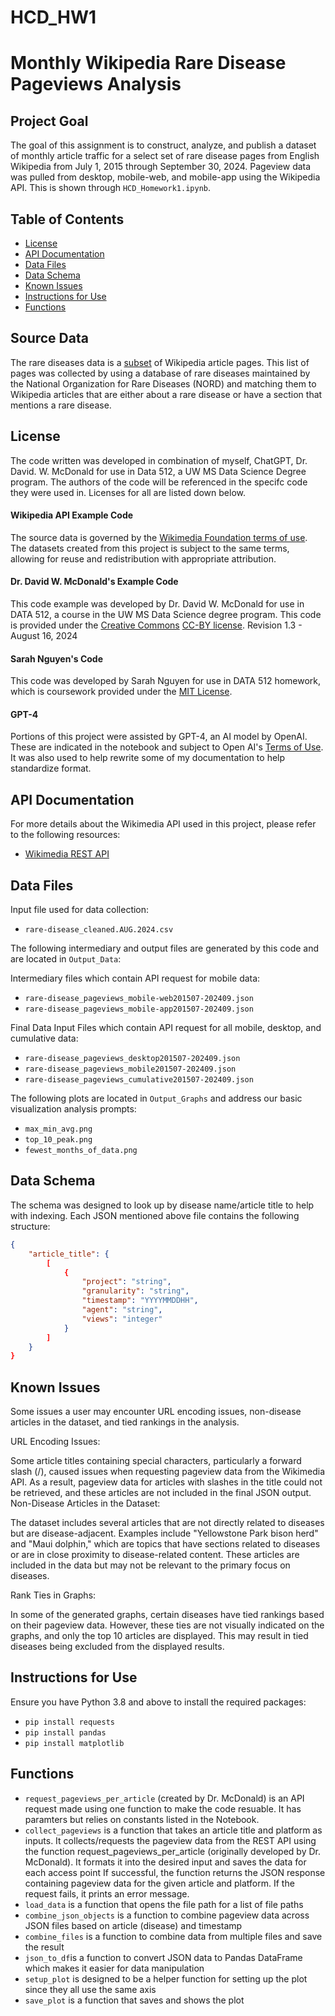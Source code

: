 # HCD_HW1
# Monthly Wikipedia Rare Disease Pageviews Analysis

## Project Goal
The goal of this assignment is to construct, analyze, and publish a dataset of monthly article traffic for a select set of rare disease pages from English Wikipedia from July 1, 2015 through September 30, 2024. Pageview data was pulled from desktop, mobile-web, and mobile-app using the Wikipedia API. This is shown through `HCD_Homework1.ipynb`.

## Table of Contents

- [License](#license)
- [API Documentation](#api-documentation)
- [Data Files](#data-files)
- [Data Schema](#data-schema)
- [Known Issues](#known-issues)
- [Instructions for Use](#instructions-for-use)
- [Functions](#functions)

## Source Data
The rare diseases data is a [subset](https://drive.google.com/drive/u/0/folders/1aR9pDJV2KWMSl_LR7BgMR5smwqqAHbWw) of Wikipedia article pages. This list of pages was collected by using a database of rare diseases maintained by the National Organization for Rare Diseases (NORD) and matching them to Wikipedia articles that are either about a rare disease or have a section that mentions a rare disease.

## License
The code written was developed in combination of myself, ChatGPT, Dr. David. W. McDonald for use in Data 512, a UW MS Data Science Degree program. The authors of the code will be referenced in the specifc code they were used in. Licenses for all are listed down below. 

#### Wikipedia API Example Code
The source data is governed by the [Wikimedia Foundation terms of use](https://foundation.wikimedia.org/wiki/Terms_of_use). The datasets created from this project is subject to the same terms, allowing for reuse and redistribution with appropriate attribution.

#### Dr. David W. McDonald's Example Code
This code example was developed by Dr. David W. McDonald for use in DATA 512, a course in the UW MS Data Science degree program. This code is provided under the [Creative Commons](https://creativecommons.org) [CC-BY license](https://creativecommons.org/licenses/by/4.0/). Revision 1.3 - August 16, 2024

#### Sarah Nguyen's Code
This code was developed by Sarah Nguyen for use in DATA 512 homework, which is coursework provided under the [MIT License](https://chatgpt.com/c/67048ab0-3d24-8001-88ce-c354bb934b32#:~:text=under%20the%20MIT-,License,-.).

#### GPT-4
Portions of this project were assisted by GPT-4, an AI model by OpenAI.  These are indicated in the notebook and subject to Open AI's [Terms of Use](https://openai.com/policies/row-terms-of-use/). It was also used to help rewrite some of my documentation to help standardize format.

## API Documentation

For more details about the Wikimedia API used in this project, please refer to the following resources:
- [Wikimedia REST API](https://wikimedia.org/api/rest_v1/)

## Data Files
Input file used for data collection:
- `rare-disease_cleaned.AUG.2024.csv`
  
The following intermediary and output files are generated by this code and are located in `Output_Data`:

Intermediary files which contain API request for mobile data:
- `rare-disease_pageviews_mobile-web201507-202409.json`
- `rare-disease_pageviews_mobile-app201507-202409.json`

Final Data Input Files which contain API request for all mobile, desktop, and cumulative data:
- `rare-disease_pageviews_desktop201507-202409.json`
- `rare-disease_pageviews_mobile201507-202409.json`
- `rare-disease_pageviews_cumulative201507-202409.json`

The following plots are located in `Output_Graphs` and address our basic visualization analysis prompts:
- `max_min_avg.png`
- `top_10_peak.png`
- `fewest_months_of_data.png`

## Data Schema
The schema was designed to look up by disease name/article title to help with indexing. 
Each JSON mentioned above file contains the following structure:

```json
{
    "article_title": {
        [
            {
                "project": "string",
                "granularity": "string",
                "timestamp": "YYYYMMDDHH",
                "agent": "string",
                "views": "integer"
            }
        ]
    }
}
```
## Known Issues
Some issues a user may encounter URL encoding issues, non-disease articles in the dataset, and tied rankings in the analysis. 

URL Encoding Issues:

Some article titles containing special characters, particularly a forward slash (/), caused issues when requesting pageview data from the Wikimedia API. As a result, pageview data for articles with slashes in the title could not be retrieved, and these articles are not included in the final JSON output.
Non-Disease Articles in the Dataset:

The dataset includes several articles that are not directly related to diseases but are disease-adjacent. Examples include "Yellowstone Park bison herd" and "Maui dolphin," which are topics that have sections related to diseases or are in close proximity to disease-related content. These articles are included in the data but may not be relevant to the primary focus on diseases.

Rank Ties in Graphs:

In some of the generated graphs, certain diseases have tied rankings based on their pageview data. However, these ties are not visually indicated on the graphs, and only the top 10 articles are displayed. This may result in tied diseases being excluded from the displayed results.


## Instructions for Use

Ensure you have Python 3.8 and above to install the required packages:
- `pip install requests`
- `pip install pandas` 
- `pip install matplotlib`

## Functions
- `request_pageviews_per_article` (created by Dr. McDonald) is an API request made using one function to make the code resuable. It has paramters but relies on constants listed in the Notebook.
- `collect_pageviews` is a function that takes an article title and platform as inputs. It  collects/requests the pageview data from the REST API using the function request_pageviews_per_article (originally developed by Dr. McDonald). It formats it into the desired input and saves the data for each access point
If successful, the function returns the JSON response containing pageview data for the given article and platform. If the request fails, it prints an error message.
- `load_data` is a function that opens the file path for a list of file paths
- `combine_json_objects` is a function to combine pageview data across JSON files based on article (disease) and timestamp
- `combine_files` is a function to combine data from multiple files and save the result
- `json_to_df`is a function to convert JSON data to Pandas DataFrame which makes it easier for data manipulation
- `setup_plot` is designed to be a helper function for setting up the plot since they all use the same axis
- `save_plot` is a function that saves and shows the plot


